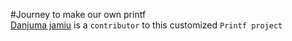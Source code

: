 #Journey to make our own printf  
[Danjuma jamiu](https://github.com/Danjumajamiu) is a ``contributor`` to this customized ``Printf project``
